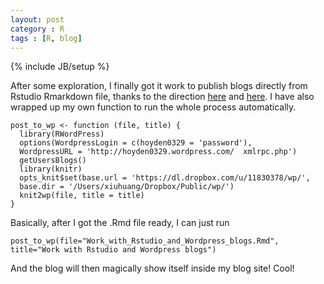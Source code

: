 ```yaml
---
layout: post
category : R
tags : [R, blog]
---
```

{% include JB/setup %}


After some exploration, I finally got it work to publish blogs directly from Rstudio Rmarkdown file, thanks to the direction [here](http://wkmor1.wordpress.com/2012/07/01/rchievement-of-the-day-3-bloggin-from-r-14/) and [here](http://yihui.name/knitr/demo/wordpress/). I have also wrapped up my own function to run the whole process automatically. 



	post_to_wp <- function (file, title) {    
	  library(RWordPress)    
	  options(WordpressLogin = c(hoyden0329 = 'password'),      
	  WordpressURL = 'http://hoyden0329.wordpress.com/  xmlrpc.php')    
	  getUsersBlogs()    
	  library(knitr)    
	  opts_knit$set(base.url = 'https://dl.dropbox.com/u/11830378/wp/',    
	  base.dir = '/Users/xiuhuang/Dropbox/Public/wp/')    
	  knit2wp(file, title = title)    
	}    




Basically, after I got the .Rmd file ready, I can just run

 

	post_to_wp(file="Work_with_Rstudio_and_Wordpress_blogs.Rmd", title="Work with Rstudio and Wordpress blogs")
 


And the blog will then magically show itself inside my blog site! Cool!


